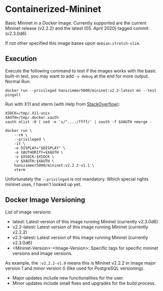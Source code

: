 # Containerized-Mininet

Basic Mininet in a Docker Image.
Currently supported are the current Mininet release (v2.2.2) and the latest (05. April 2020) tagged commit (v2.3.0d6).

If not other specified this image bases upon `debian:stretch-slim`.

## Execution

Execute the following command to test if the images works with the basic built-in test, you may want to add `-v debug` at the end for more output.
Normal Run:
```shell
docker run --privileged hanszimmer5000/mininet:v2.2-latest mn --test pingall
```
Run with X11 and xterm (with Help from [StackOverflow](https://stackoverflow.com/questions/16296753/can-you-run-gui-applications-in-a-docker-container/25280523#25280523)):
```shell
XSOCK=/tmp/.X11-unix
XAUTH=/tmp/.docker.xauth
xauth nlist :0 | sed -e 's/^..../ffff/' | xauth -f $XAUTH nmerge -

docker run \
    --rm \
    --privileged \
    -it \
    -e DISPLAY="$DISPLAY" \
    -e XAUTHORITY=$XAUTH \
    -v $XSOCK:$XSOCK \
    -v $XAUTH:$XAUTH \
    hanszimmer5000/mininet:v2.2.2-v1.1 \
    xterm
```

Unfortunately the `--privileged` is not mandatory. Which special rights mininet uses, I haven't looked up yet.

## Docker Image Versioning


List of image versions:
- latest: Latest version of this image running Mininet (currently v2.3.0d6)
- v2.2-latest: Latest version of this image running Mininet (currently v2.2.2)
- v2.3-latest: Latest version of this image running Mininet (currently v2.3.0d6)
- \<Mininet-Version>-\<Image-Version>: Specific tags for specific mininet versions and image versions. 

As example, the `:v2.2.2-v1.0` means this is Mininet v2.2.2 in image major version 1 and minor version 0 (like used for PostgreSQL versioning). 
- Major updates include new functionalities for the user.
- Minor updates include small fixes and upgrades for the build process.
